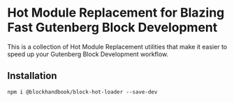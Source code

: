 # Hot Module Replacement for Blazing Fast Gutenberg Block Development
This is a collection of Hot Module Replacement utilities that make it easier to speed up your Gutenberg Block Development workflow.

## Installation
``
npm i @blockhandbook/block-hot-loader --save-dev
``

